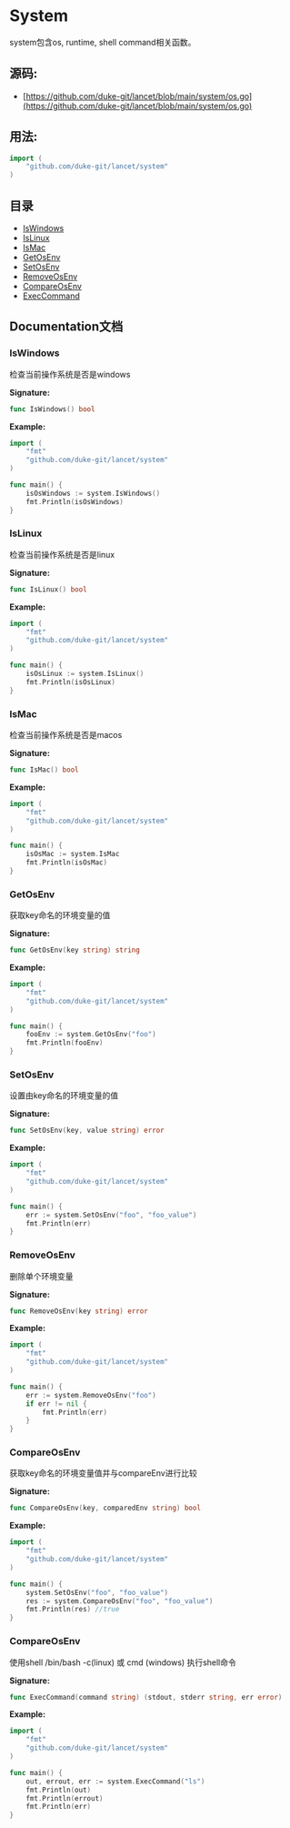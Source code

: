 # System
system包含os, runtime, shell command相关函数。

<div STYLE="page-break-after: always;"></div>

## 源码:

- [https://github.com/duke-git/lancet/blob/main/system/os.go](https://github.com/duke-git/lancet/blob/main/system/os.go)


<div STYLE="page-break-after: always;"></div>

## 用法:
```go
import (
    "github.com/duke-git/lancet/system"
)
```

<div STYLE="page-break-after: always;"></div>

## 目录
- [IsWindows](#IsWindows)
- [IsLinux](#IsLinux)
- [IsMac](#IsMac)
- [GetOsEnv](#GetOsEnv)
- [SetOsEnv](#SetOsEnv)
- [RemoveOsEnv](#RemoveOsEnv)
- [CompareOsEnv](#CompareOsEnv)
- [ExecCommand](#ExecCommand)
  

<div STYLE="page-break-after: always;"></div>

## Documentation文档


### <span id="IsWindows">IsWindows</span>
<p>检查当前操作系统是否是windows</p>

<b>Signature:</b>

```go
func IsWindows() bool
```
<b>Example:</b>

```go
import (
	"fmt"
	"github.com/duke-git/lancet/system"
)

func main() {
	isOsWindows := system.IsWindows()
	fmt.Println(isOsWindows)
}
```




### <span id="IsLinux">IsLinux</span>
<p>检查当前操作系统是否是linux</p>

<b>Signature:</b>

```go
func IsLinux() bool
```
<b>Example:</b>

```go
import (
	"fmt"
	"github.com/duke-git/lancet/system"
)

func main() {
	isOsLinux := system.IsLinux()
	fmt.Println(isOsLinux)
}
```



### <span id="IsMac">IsMac</span>
<p>检查当前操作系统是否是macos</p>

<b>Signature:</b>

```go
func IsMac() bool
```
<b>Example:</b>

```go
import (
	"fmt"
	"github.com/duke-git/lancet/system"
)

func main() {
	isOsMac := system.IsMac
	fmt.Println(isOsMac)
}
```



### <span id="GetOsEnv">GetOsEnv</span>
<p>获取key命名的环境变量的值</p>

<b>Signature:</b>

```go
func GetOsEnv(key string) string
```
<b>Example:</b>

```go
import (
	"fmt"
	"github.com/duke-git/lancet/system"
)

func main() {
	fooEnv := system.GetOsEnv("foo")
	fmt.Println(fooEnv)
}
```



### <span id="SetOsEnv">SetOsEnv</span>
<p>设置由key命名的环境变量的值</p>

<b>Signature:</b>

```go
func SetOsEnv(key, value string) error
```
<b>Example:</b>

```go
import (
	"fmt"
	"github.com/duke-git/lancet/system"
)

func main() {
	err := system.SetOsEnv("foo", "foo_value")
	fmt.Println(err)
}
```




### <span id="RemoveOsEnv">RemoveOsEnv</span>
<p>删除单个环境变量</p>

<b>Signature:</b>

```go
func RemoveOsEnv(key string) error
```
<b>Example:</b>

```go
import (
	"fmt"
	"github.com/duke-git/lancet/system"
)

func main() {
	err := system.RemoveOsEnv("foo")
	if err != nil {
		fmt.Println(err)
	}
}
```



### <span id="CompareOsEnv">CompareOsEnv</span>
<p>获取key命名的环境变量值并与compareEnv进行比较</p>

<b>Signature:</b>

```go
func CompareOsEnv(key, comparedEnv string) bool
```
<b>Example:</b>

```go
import (
	"fmt"
	"github.com/duke-git/lancet/system"
)

func main() {
	system.SetOsEnv("foo", "foo_value")
	res := system.CompareOsEnv("foo", "foo_value")
	fmt.Println(res) //true
}
```




### <span id="ExecCommand">CompareOsEnv</span>
<p>使用shell /bin/bash -c(linux) 或 cmd (windows) 执行shell命令</p>

<b>Signature:</b>

```go
func ExecCommand(command string) (stdout, stderr string, err error)
```
<b>Example:</b>

```go
import (
	"fmt"
	"github.com/duke-git/lancet/system"
)

func main() {
	out, errout, err := system.ExecCommand("ls")
	fmt.Println(out)
	fmt.Println(errout)
	fmt.Println(err)
}
```








